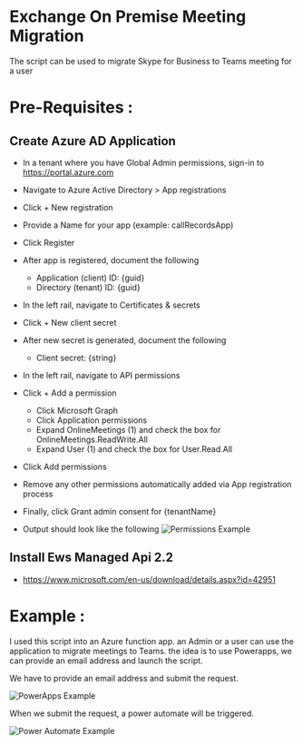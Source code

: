 # Exchange On Premise Meeting Migration
The script can be used to migrate Skype for Business to Teams meeting for a user

# Pre-Requisites :

## Create Azure AD Application

- In a tenant where you have Global Admin permissions, sign-in to https://portal.azure.com
- Navigate to Azure Active Directory > App registrations
- Click + New registration
- Provide a Name for your app (example: callRecordsApp)
- Click Register
- After app is registered, document the following
	
	* Application (client) ID: {guid} 
	* Directory (tenant) ID: {guid}
	
- In the left rail, navigate to Certificates & secrets
- Click + New client secret
- After new secret is generated, document the following

	* Client secret: {string}
	
- In the left rail, navigate to API permissions
- Click + Add a permission

	* Click Microsoft Graph
	* Click Application permissions
	* Expand OnlineMeetings (1) and check the box for OnlineMeetings.ReadWrite.All
	* Expand User (1) and check the box for User.Read.All
	
- Click Add permissions
- Remove any other permissions automatically added via App registration process
- Finally, click Grant admin consent for {tenantName}
- Output should look like the following
![Permissions Example](https://github.com/TeamsAdminSamples/PowerShell/blob/main/ExchOnPremMeetingMigration/Screenshot/ExchOnPremMeetingMigrationPermission.png)

## Install Ews Managed Api 2.2
- https://www.microsoft.com/en-us/download/details.aspx?id=42951

# Example : 

I used this script into an Azure function app. an Admin or a user can use the application to migrate meetings to Teams.
the idea is to use Powerapps, we can provide an email address and launch the script.


We have to provide an email address and submit the request.

![PowerApps Example](https://github.com/TeamsAdminSamples/PowerShell/blob/main/ExchOnPremMeetingMigration/Screenshot/ExchOnPremMeetingMigrationPowerapps.png)

When we submit the request, a power automate will be triggered.

![Power Automate Example](https://github.com/TeamsAdminSamples/PowerShell/blob/main/ExchOnPremMeetingMigration/Screenshot/ExchOnPremMeetingMigrationFlow.png?raw=true)

